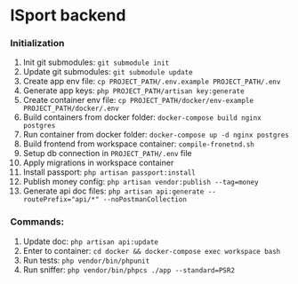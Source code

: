 # ISport backend

### Initialization
1. Init git submodules: `git submodule init`
2. Update git submodules: `git submodule update`
3. Create app env file: `cp PROJECT_PATH/.env.example PROJECT_PATH/.env`
4. Generate app keys: `php PROJECT_PATH/artisan key:generate`
5. Create container env file: `cp PROJECT_PATH/docker/env-example PROJECT_PATH/docker/.env`
6. Build containers from docker folder: `docker-compose build nginx postgres`
7. Run container from docker folder: `docker-compose up -d nginx postgres`
8. Build frontend from workspace container: `compile-fronetnd.sh`
9. Setup db connection in `PROJECT_PATH/.env` file
10. Apply migrations in workspace container
11. Install passport: `php artisan passport:install`
12. Publish money config: `php artisan vendor:publish --tag=money`
13. Generate api doc files: `php artisan api:generate --routePrefix="api/*" --noPostmanCollection`

### Commands:
1. Update doc: `php artisan api:update`
2. Enter to container: `cd docker && docker-compose exec workspace bash`
3. Run tests: `php vendor/bin/phpunit`
4. Run sniffer: `php vendor/bin/phpcs ./app --standard=PSR2`
